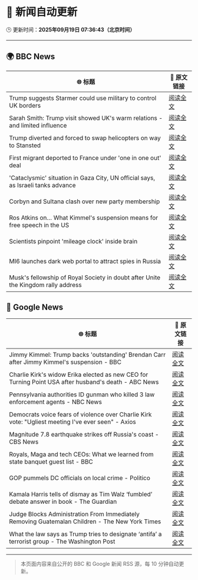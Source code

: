 # 🧠 新闻自动更新

🕒 更新时间：**2025年09月19日 07:36:43（北京时间）**

---

## 🌍 BBC News

| 🌐 标题 | 🔗 原文链接 |
|--------|-------------|
| Trump suggests Starmer could use military to control UK borders | [阅读全文](https://www.bbc.com/news/articles/cpd91wjypj9o?at_medium=RSS&at_campaign=rss) |
| Sarah Smith: Trump visit showed UK's warm relations - and limited influence | [阅读全文](https://www.bbc.com/news/articles/cgkn3key65do?at_medium=RSS&at_campaign=rss) |
| Trump diverted and forced to swap helicopters on way to Stansted | [阅读全文](https://www.bbc.com/news/articles/c1wg8nq0p3ro?at_medium=RSS&at_campaign=rss) |
| First migrant deported to France under 'one in one out' deal | [阅读全文](https://www.bbc.com/news/articles/ckg653r06jgo?at_medium=RSS&at_campaign=rss) |
| 'Cataclysmic' situation in Gaza City, UN official says, as Israeli tanks advance | [阅读全文](https://www.bbc.com/news/articles/c5y8l46m5evo?at_medium=RSS&at_campaign=rss) |
| Corbyn and Sultana clash over new party membership | [阅读全文](https://www.bbc.com/news/articles/cgkn3v1e7g3o?at_medium=RSS&at_campaign=rss) |
| Ros Atkins on… What Kimmel's suspension means for free speech in the US | [阅读全文](https://www.bbc.com/news/videos/crme42nr8exo?at_medium=RSS&at_campaign=rss) |
| Scientists pinpoint 'mileage clock' inside brain | [阅读全文](https://www.bbc.com/news/articles/crkjn6r7j23o?at_medium=RSS&at_campaign=rss) |
| MI6 launches dark web portal to attract spies in Russia | [阅读全文](https://www.bbc.com/news/articles/c0r0vk1j4j8o?at_medium=RSS&at_campaign=rss) |
| Musk's fellowship of Royal Society in doubt after Unite the Kingdom rally address | [阅读全文](https://www.bbc.com/news/articles/cly08l9vlpyo?at_medium=RSS&at_campaign=rss) |

## 📰 Google News

| 🌐 标题 | 🔗 原文链接 |
|--------|-------------|
| Jimmy Kimmel: Trump backs 'outstanding' Brendan Carr after Jimmy Kimmel's suspension - BBC | [阅读全文](https://news.google.com/rss/articles/CBMiVEFVX3lxTFBUQWI1UXNreW9VNTItRGJqUktEeDVhNDhuMlBxVGtLd0lwdEt4akM1ZmlKY1FvSmkwcTUyR2M0bDN1LUdubmh6emwzOWxDckZHdTlrMw?oc=5) |
| Charlie Kirk's widow Erika elected as new CEO for Turning Point USA after husband's death - ABC News | [阅读全文](https://news.google.com/rss/articles/CBMikwFBVV95cUxNVG5lTzR5SUMxRzRqQlA4LUdYTkZtcUx2azBWUUp2LW9Xdk9HQW5PbHFBUVU2SHV3UUdMcUU3ZUxiZXZmTkZWZER6Q2xhSGVEQlRmSlRjMldnXzJKaHhDSWlOak4tMkZheUVPZ2RVbm51UThzLTl3MWx0TEhDMWhCVm1LZFBKaElWWl8yVEVKMlowVUHSAZgBQVVfeXFMT3c5aU9RVUd2cEZpY0l0bDFYQVF6VXJyVVFGN0pIM0huNlFiTEFkd3VHSWNGazhFUE92Wk1QQ080RmdKLXFwb0lZTzktUm9MdG84dDRsWnUtcEp4Slp6UEJsTUZmVTRNcmJwbG5abjZtRUVFRlhoazgtUXlmMkZkR2dKSkZTVjd2VVBCWHduWG5sV2p2ZHNXTC0?oc=5) |
| Pennsylvania authorities ID gunman who killed 3 law enforcement agents - NBC News | [阅读全文](https://news.google.com/rss/articles/CBMitAFBVV95cUxPMkV5RWpzSjBsQ29MSDlSVm1VTVItZXJ1R0xRVnNtMFlEX2F0czljOWdsQk9HY3hDY0haZTJlQXB0N0Jjd0d3ekEyLWRITnVzX2NuT202YlRIZWQxQk9ULXZkajMtTmJGY2lBZ3d3MFMtOFlxZkp4WXFEVDU1TnFUbC1ib3JFZmZTdjVmYVZsUGduRmREZXUySlk3RU1FblFoZnE3U0tTOVIxN0t5bXc3bWhMRTjSAVZBVV95cUxPTnViQzNqSlFYOXZacGVwVkFpTWdLVjVsUVRiQWNqbC1uc2dEbjIyZnVqR3ZjN2o1M0ZjYXU2VDRCUm9PLVBzRzI4M3JiUnFnczlyalROQQ?oc=5) |
| Democrats voice fears of violence over Charlie Kirk vote: "Ugliest meeting I've ever seen" - Axios | [阅读全文](https://news.google.com/rss/articles/CBMihwFBVV95cUxNWHlONTU2UU1kSjRfU2JYdEpzV0N6b1lienQzVGNkQnVRSEIyTnU5SEU3TVE3UlpZWk5YQ0dZSkMzRk9EVTFkZU05NkdSdEtKVk5IVGVNVkJ4eEFMaEhNU3BJT0pkeEM4T3hsb2FDZkY4R2k0SU5xWU9qRERDNmh1MzVCNTU1QWs?oc=5) |
| Magnitude 7.8 earthquake strikes off Russia's coast - CBS News | [阅读全文](https://news.google.com/rss/articles/CBMijgFBVV95cUxPZzA4VkV2cWxUMnpTdFlscGZCcXFTLWQ4bWItRkZnTlRucVV3UFA0ZW9vdEFpOXBGRVBZOUNSTl90V0VJR1FkdnAwNmRfM1YtTkZTMFNIaE1BbEZMajNzVTBsQlZ6Q01LNkFqUXFGMjJGVFhYMVAyTFIyQ3lSeHZvVU9Cak5nd0tpbTlYVFRB0gGTAUFVX3lxTE5Ed0gzaFdKZmJyTXlwWF93VVB1QjdGSWFlUGVleWpGZ1hUNnhmMGJzcXFiM2N0WkxMdFRteUlXdzNQT0c4Qk9WU250VnlTZlpIZjNOT09fTzk1UmU1MV9hWF9LMHZaV1drMGNVdU5XNk9wazhMczRFNmZaaDBxbEhpUWZLemN0c2s1dnpnN2NmdXdpVQ?oc=5) |
| Royals, Maga and tech CEOs: What we learned from state banquet guest list - BBC | [阅读全文](https://news.google.com/rss/articles/CBMiWkFVX3lxTE0zX0pSeVdBeW13WnNPckJaSWhPb0ZaOTdtR21hbkpfdHo3Q0xRVDVRRlJVbWlEVGptZGdkU3Q2c3FWS2FIMFN6ZkNsbEZ2V2VqTkx5RjYzWGVEQdIBX0FVX3lxTE5RQlBUOVpiM3RfQzlSaFI0Q1lKRDd6a3dCampQd2VuWk9vd3M5SHBIZHQ1UTZNd2Z4Q0U1ZDMwV1R3Ykw3MzdXSk5EU2EybXBkcXFuM19FdmF4Nk1DNWRZ?oc=5) |
| GOP pummels DC officials on local crime - Politico | [阅读全文](https://news.google.com/rss/articles/CBMilgFBVV95cUxQM3NnVUxBWEJwUnVDd3Iza2FtVXdaQUlrQXZ5RGQxZjRpdXpUNmZCQ3JLSDZJLWxkQnhtMk9RWXFIcFJaRmdXUkFDdGNZa05lM2E2dE1OOGJQRUtIeWNyTFE4Yk5yTzlpb2FiZXdFYnozLS1jVE54eXFjOC1wWWh6dGZLODZBVHNXMzhvNzgwSmlpNjB2OFE?oc=5) |
| Kamala Harris tells of dismay as Tim Walz ‘fumbled’ debate answer in book - The Guardian | [阅读全文](https://news.google.com/rss/articles/CBMigAFBVV95cUxQd1JHQUloSXA3ZmpiX0RtUVBXazVOT0ZjSmF6dUdyNzFYd3dnX0JONm9KUDBZY29tVVRUMUR1bUZhRWJwcmJoeVpkQjE2c0czbFBIYmhZRzlfMXM3aFN0WDdnRjl5d0VmOXdGNFFZZzZwTmhfU0JxOWFYZXJVWmM5UQ?oc=5) |
| Judge Blocks Administration From Immediately Removing Guatemalan Children - The New York Times | [阅读全文](https://news.google.com/rss/articles/CBMiiwFBVV95cUxOczBHWEpoaG0xaENLT0RZYmxZLVlCMmlWZnVYUzB6ZzlURjNfWFNnSkxOYURHbUNfUEItRnZyVFJWOE5KX0Q2S2FwLU1lWUZRRHl4S1FKWUthcHUyZm82VnJqU2hOUGdnSkZkNFFndTQ3RDBVVFVjQzNqTnFldDNCNHZEdFp4Yk1JMkJr?oc=5) |
| What the law says as Trump tries to designate ‘antifa’ a terrorist group - The Washington Post | [阅读全文](https://news.google.com/rss/articles/CBMihwFBVV95cUxPdDJERGttN0lIWExTa0RGSnRUcnpfVTJudk5qR0lyc2o1SzFwbWJnUDZMUmhvTzh0WUJrd2JzdmZ1UFAweVY1ZmZWbWRYYnU1dWE1VjNZRUtWWDRvM0w5eHlIUnVlcG44cmdzRDF5RjZXR3lMbHVqdlNteE54enh6RnJzOE9ERnc?oc=5) |

---
> 本页面内容来自公开的 BBC 和 Google 新闻 RSS 源，每 10 分钟自动更新。